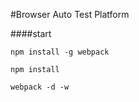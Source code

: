 #Browser Auto Test Platform

####start
```
npm install -g webpack
```

```
npm install
```

```
webpack -d -w
```
